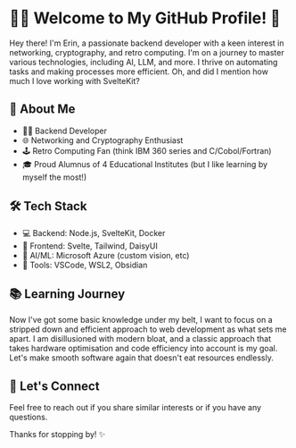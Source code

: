 # 👨‍💻 Welcome to My GitHub Profile! 👋

Hey there! I'm Erin, a passionate backend developer with a keen interest in networking, cryptography, and retro computing. I'm on a journey to master various technologies, including AI, LLM, and more. I thrive on automating tasks and making processes more efficient. Oh, and did I mention how much I love working with SvelteKit?

## 🚀 About Me

- 👨‍💻 Backend Developer
- 🌐 Networking and Cryptography Enthusiast
- 🕹️ Retro Computing Fan (think IBM 360 series and C/Cobol/Fortran)
- 🎓 Proud Alumnus of 4 Educational Institutes (but I like learning by myself the most!)

## 🛠️ Tech Stack

- 💻 Backend: Node.js, SvelteKit, Docker
- 🚀 Frontend: Svelte, Tailwind, DaisyUI
- 🧠 AI/ML: Microsoft Azure (custom vision, etc)
- 🧰 Tools: VSCode, WSL2, Obsidian

## 📚 Learning Journey

Now I've got some basic knowledge under my belt, I want to focus on a stripped down and efficient approach to web development as what sets me apart. I am disillusioned with modern bloat, and a classic approach that takes hardware optimisation and code efficiency into account is my goal. Let's make smooth software again that doesn't eat resources endlessly.

## 🤝 Let's Connect

Feel free to reach out if you share similar interests or if you have any questions.

Thanks for stopping by! ✨
